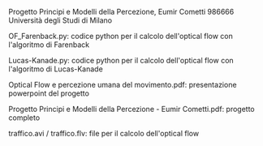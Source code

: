 Progetto Principi e Modelli della Percezione, Eumir Cometti 986666 Università degli Studi di Milano

OF_Farenback.py: codice python per il calcolo dell'optical flow con l'algoritmo di Farenback

Lucas-Kanade.py: codice python per il calcolo dell'optical flow con l'algoritmo di Lucas-Kanade

Optical Flow e percezione umana del movimento.pdf: presentazione powerpoint del progetto

Progetto Principi e Modelli della Percezione - Eumir Cometti.pdf: progetto completo

traffico.avi / traffico.flv: file per il calcolo dell'optical flow
